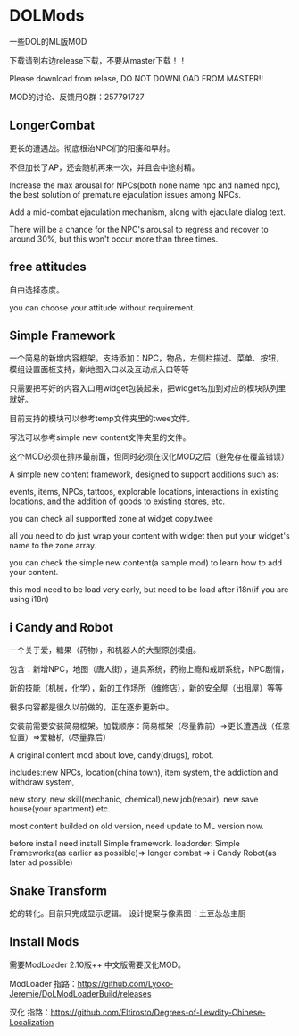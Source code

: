 # DOLMods
一些DOL的ML版MOD

下载请到右边release下载，不要从master下载！！

Please download from relase, DO NOT DOWNLOAD FROM MASTER!!

MOD的讨论、反馈用Q群：257791727

## LongerCombat
更长的遭遇战。彻底根治NPC们的阳痿和早射。

不但加长了AP，还会随机再来一次，并且会中途射精。

Increase the max arousal for NPCs(both none name npc and named npc), the best solution of premature ejaculation issues among NPCs.

Add a mid-combat ejaculation mechanism, along with ejaculate dialog text.

There will be a chance for the NPC's arousal to regress and recover to around 30%, but this won't occur more than three times.

## free attitudes
自由选择态度。

you can choose your attitude without requirement.

## Simple Framework
一个简易的新增内容框架。支持添加：NPC，物品，左侧栏描述、菜单、按钮，模组设置面板支持，新地图入口以及互动点入口等等

只需要把写好的内容入口用widget包装起来，把widget名加到对应的模块队列里就好。

目前支持的模块可以参考temp文件夹里的twee文件。

写法可以参考simple new content文件夹里的文件。

这个MOD必须在排序最前面，但同时必须在汉化MOD之后（避免存在覆盖错误）


A simple new content framework, designed to support additions such as:

events, items, NPCs, tattoos, explorable locations, interactions in existing locations, and the addition of goods to existing stores, etc.

you can check all supportted zone at widget copy.twee

all you need to do just wrap your content with widget then put your widget's name to the zone array.

you can check the simple new content(a sample mod) to learn how to add your content.

this mod need to be load very early, but need to be load after i18n(if you are using i18n)

## i Candy and Robot
一个关于爱，糖果（药物），和机器人的大型原创模组。

包含：新增NPC，地图（唐人街），道具系统，药物上瘾和戒断系统，NPC剧情，

新的技能（机械，化学），新的工作场所（维修店），新的安全屋（出租屋）等等

很多内容都是很久以前做的，正在逐步更新中。

安装前需要安装简易框架。加载顺序：简易框架（尽量靠前）=>更长遭遇战（任意位置）=>爱糖机（尽量靠后）


A original content mod about love, candy(drugs), robot.

includes:new NPCs, location(china town), item system, the addiction and withdraw system, 

new story, new skill(mechanic, chemical),new job(repair), new save house(your apartment) etc. 

most content builded on old version, need update to ML version now.

before install need install Simple framework. loadorder: Simple Frameworks(as earlier as possible)=> longer combat => i Candy Robot(as later ad possible)

## Snake Transform
蛇的转化。目前只完成显示逻辑。
设计提案与像素图：土豆怂怂主厨

## Install Mods
需要ModLoader 2.10版++ 中文版需要汉化MOD。

ModLoader 指路：https://github.com/Lyoko-Jeremie/DoLModLoaderBuild/releases

汉化 指路：https://github.com/Eltirosto/Degrees-of-Lewdity-Chinese-Localization
